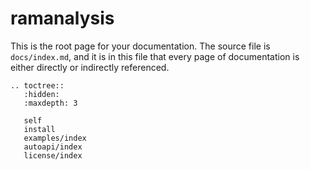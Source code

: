 # ramanalysis

This is the root page for your documentation. The source file is `docs/index.md`, and it is in this file that every page of documentation is either directly or indirectly referenced.


```{eval-rst}
.. toctree::
   :hidden:
   :maxdepth: 3

   self
   install
   examples/index
   autoapi/index
   license/index
```
